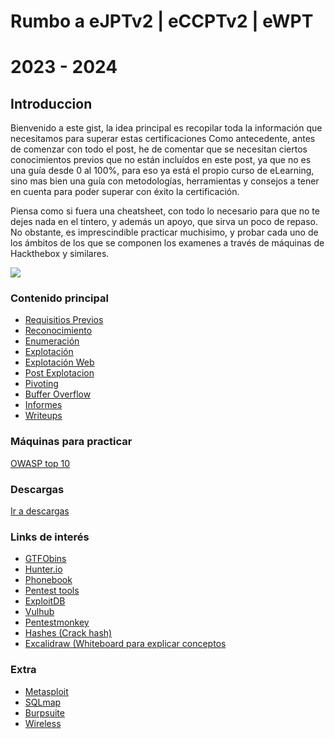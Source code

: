 # Rumbo a eJPTv2 | eCCPTv2 | eWPT
# 2023 - 2024
## Introduccion

Bienvenido a este gist, la idea principal es recopilar toda la información que necesitamos para superar estas certificaciones
Como antecedente, antes de comenzar con todo el post, he de comentar que se necesitan ciertos conocimientos previos que no están
incluídos en este post, ya que no es una guía desde 0 al 100%, para eso ya está el propio curso de eLearning, sino mas bien una guía
con metodologías, herramientas y consejos a tener en cuenta para poder superar con éxito la certificación.

Piensa como si fuera una cheatsheet, con todo lo necesario para que no te dejes nada en el tintero, y además un apoyo, que sirva
un poco de repaso. No obstante, es imprescindible practicar muchisimo, y probar cada uno de los ámbitos de los que se componen los examenes a través de máquinas de Hackthebox y similares.

<img align="center" src="https://raw.githubusercontent.com/glmbxecurity/assets/main/eJPT.png" />  

### Contenido principal  
- [Requisitios Previos](https://github.com/glmbxecurity/eJPT2_eCCPT2_eWPT_Notes/blob/main/reqprev.md)
- [Reconocimiento](https://github.com/glmbxecurity/eJPT2_eCCPT2_eWPT_Notes/blob/main/reco.md)
- [Enumeración](https://github.com/glmbxecurity/eJPT2_eCCPT2_eWPT_Notes/blob/main/enum.md)
- [Explotación](https://github.com/glmbxecurity/eJPT2_eCCPT2_eWPT_Notes/blob/main/explotacion.md)
- [Explotación Web](https://github.com/glmbxecurity/eJPT2_eCCPT2_eWPT_Notes/blob/main/owasptop10.md)
- [Post Explotacion](https://github.com/glmbxecurity/eJPT2_eCCPT2_eWPT_Notes/blob/main/postexplotacion.md)
- [Pivoting]()
- [Buffer Overflow]()
- [Informes]()
- [Writeups](https://github.com/glmbxecurity/eJPT2_eCCPT2_eWPT_Notes/blob/main/writeups.md)




### Máquinas para practicar
[OWASP top 10](https://github.com/glmbxecurity/eJPT2_eCCPT2_eWPT_Notes/blob/main/maquinasowasp.md)

### Descargas 
[Ir a descargas](https://github.com/glmbxecurity/eJPT2_eCCPT2_eWPT_Notes/descargas.md)
   

### Links de interés 
 * [GTFObins](https://github.com/exiftool/exiftool)
 * [Hunter.io](https://hunter.io/search/) 
 * [Phonebook](https://phonebook.cz/)
 * [Pentest tools](https://pentest-tools.com)
 * [ExploitDB](https://www.exploit-db.com/)
 * [Vulhub](https://github.com/vulhub/vulhub)
 * [Pentestmonkey](https://pentestmonkey.net/cheat-sheet/shells/reverse-shell-cheat-sheet)
 * [Hashes (Crack hash)](https://hashes.com/en/decrypt/hash)
 * [Excalidraw (Whiteboard para explicar conceptos](https://excalidraw.com/)
   
### Extra 
- [Metasploit]()
- [SQLmap]()
- [Burpsuite]()
- [Wireless](https://github.com/glmbxecurity/eJPT2_eCCPT2_eWPT_Notes/blob/main/writeups.md)

